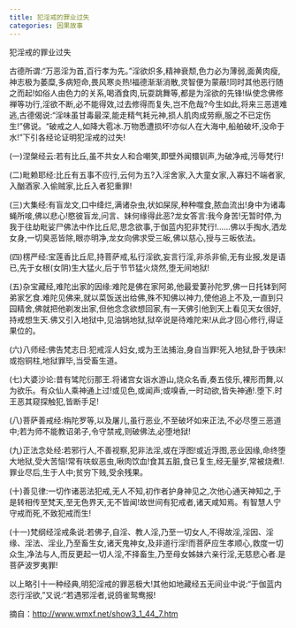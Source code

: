 ```yaml
---
title: 犯淫戒的罪业过失
categories: 因果故事
---
```


	   
犯淫戒的罪业过失

古德所谓:“万恶淫为首,百行孝为先。”淫欲炽多,精神衰颓,色力必为薄弱,面黄肉瘦,神志极为萎糜,多病短命,畏风寒炎热!福德渐渐消散,灵智便为蒙蔽!同时其他恶行随之而起!如俗人由色力的关系,喝酒食肉,玩耍跳舞等,都是为淫欲的先锋!纵使念佛修禅等功行,淫欲不断,必不能得效,过去修得而复失,岂不危哉?今生如此,将来三恶道难逃,古德偈说:“淫味虽甘毒最深,能走精气耗元神,损人肌肉成劳瘵,服之不已定伤生!”佛说。“破戒之人,如降大雹冰.万物悉遭损坏!亦似人在大海中,船舶破坏,没命于水!”下引各经论证明犯淫戒的过失!

(一)涅槃经云:若有比丘,虽不共女人和合嘲笑,即壁外闻镮钏声,为破净戒,污辱梵行!

(二)毗赖耶经:比丘有五事不应行,云何为五?入淫舍家,入大童女家,入寡妇不端者家,入酗酒家.入偷贼家,比丘入者犯重罪!

(三)大集经:有盲龙文,口中绛烂,满诸杂虫,状如屎尿,种种噬食,脓血流出!身中为诸毒蝇所唼,佛以悲心!愍彼盲龙,问言、妹何缘得此恶?龙女答言:我今身苦!无暂时停,为我于往劫毗娑尸佛法中作比丘尼,思念欲事,于伽蓝内犯非梵行!……佛以手掏水,洒龙女身,一切臭恶皆除,眼亦明净,龙女向佛求受三皈,佛以慈心,授与三皈依法。

(四)楞严经:宝莲香比丘尼,持菩萨戒,私行淫欲,妄言行淫,非杀非偷,无有业报,发是语已,先于女根(女阴)生大猛火,后于节节猛火烧然,堕无间地狱!

(五)杂宝藏经,难陀出家的因缘:难陀是佛在家阿弟,他最爱萋孙陀罗,佛一日托钵到阿弟家乞食.难陀见佛来,就以菜饭送出给佛,殊不知佛以神力,使他追上不及,一直到只园精舍,佛就把他剃发出家,但他念念欲想回家,有一天佛引他到天上看见天女很好,持戒想生天.佛又引入地狱中,见油锅地狱,狱卒说是待难陀来!从此才回心修行,得证果位的。

(六)八师经:佛告梵志日:犯戒淫人妇女,或为王法捕治,身自当罪!死入地狱,卧于铁床!或抱铜柱,地狱罪毕,当受畜生道。

(七)大婆沙论:昔有骘陀衍那王.将诸宫女诣水游山,烧众名香,奏五伎乐,裸形而舞,以为欲乐。有众仙人乘神通上过!或见色,或闻声;或嗅香,一时动欲,皆失神通!.堕下.时王恶其窥探触犯,皆断手足!

(八)菩萨善戒经:栴陀罗等,以及屠儿,虽行恶业,不至破坏如来正法,不必尽堕三恶道中;若为师不能教诏弟子,令守禁戒,则破佛法,必堕地狱!

(九)正法念处经:若邪行人,不善视察,犯非法淫,或在浮图!或近浮图,恶业因缘,命终堕大地狱,受大苦恼!常有呋蚁恶虫,啾肉饮血!食其五脏,食已复生,经无量岁,常被烧煮!.罪业尽后,生于人中;贫穷下贱,受余残果。

(十)善见律:一切作诸恶法犯戒,无人不知,初作者护身神见之,次他心通天神知之,于是转相传至梵天,至无色界天,无不皆闻!故世间有犯戒者,诸天咸知焉。有智慧人宁守戒而死,不致犯戒而生!

(十一)梵纲经淫戒条说:若佛子,自淫、教人淫,乃至一切女人,不得故淫,淫因、淫缘、淫法、淫业,乃至畜生女,诸天鬼神女,及非道行淫!而菩萨应生孝顺心,救度一切众生,净法与人,而反更起一切人淫,不择畜生,乃至母女姊妹六亲行淫,无慈悲心者.是菩萨波罗夷罪!

以上略引十一种经典,明犯淫戒的罪恶极大!其他如地藏经五无间业中说:“于伽蓝内恣行淫欲,”又说:“若遇邪淫者,说鸽雀鸳鸯报!


摘自：http://www.wmxf.net/show3_1_44_7.htm
